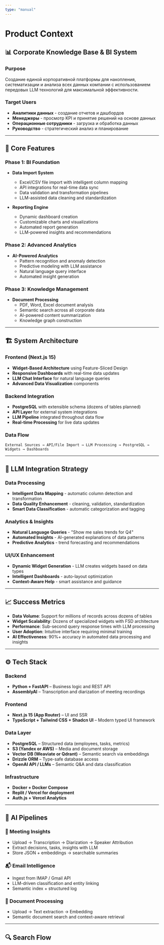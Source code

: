 ```yaml
---
type: "manual"
---
```


# Product Context

## 📊 Corporate Knowledge Base & BI System

### Purpose

Создание единой корпоративной платформы для накопления, систематизации и анализа всех данных компании с использованием передовых LLM технологий для максимальной эффективности.

### Target Users

- **Аналитики данных** - создание отчетов и дашбордов
- **Менеджеры** - просмотр KPI и принятие решений на основе данных
- **Операционные сотрудники** - загрузка и обработка данных
- **Руководство** - стратегический анализ и планирование

---

## 🎯 Core Features

### Phase 1: BI Foundation

- **Data Import System**

  - Excel/CSV file import with intelligent column mapping
  - API integrations for real-time data sync
  - Data validation and transformation pipelines
  - LLM-assisted data cleaning and standardization

- **Reporting Engine**
  - Dynamic dashboard creation
  - Customizable charts and visualizations
  - Automated report generation
  - LLM-powered insights and recommendations

### Phase 2: Advanced Analytics

- **AI-Powered Analytics**
  - Pattern recognition and anomaly detection
  - Predictive modeling with LLM assistance
  - Natural language query interface
  - Automated insight generation

### Phase 3: Knowledge Management

- **Document Processing**
  - PDF, Word, Excel document analysis
  - Semantic search across all corporate data
  - AI-powered content summarization
  - Knowledge graph construction

---

## 🏗️ System Architecture

### Frontend (Next.js 15)

- **Widget-Based Architecture** using Feature-Sliced Design
- **Responsive Dashboards** with real-time data updates
- **LLM Chat Interface** for natural language queries
- **Advanced Data Visualization** components

### Backend Integration

- **PostgreSQL** with extensible schema (dozens of tables planned)
- **API Layer** for external system integrations
- **LLM Pipeline** integrated throughout data flow
- **Real-time Processing** for live data updates

### Data Flow

```
External Sources → API/File Import → LLM Processing → PostgreSQL → Widgets → Dashboards
```

---

## 🧠 LLM Integration Strategy

### Data Processing

- **Intelligent Data Mapping** - automatic column detection and transformation
- **Data Quality Enhancement** - cleaning, validation, standardization
- **Smart Data Classification** - automatic categorization and tagging

### Analytics & Insights

- **Natural Language Queries** - "Show me sales trends for Q4"
- **Automated Insights** - AI-generated explanations of data patterns
- **Predictive Analytics** - trend forecasting and recommendations

### UI/UX Enhancement

- **Dynamic Widget Generation** - LLM creates widgets based on data types
- **Intelligent Dashboards** - auto-layout optimization
- **Context-Aware Help** - smart assistance and guidance

---

## 📈 Success Metrics

- **Data Volume**: Support for millions of records across dozens of tables
- **Widget Scalability**: Dozens of specialized widgets with FSD architecture
- **Performance**: Sub-second query response times with LLM processing
- **User Adoption**: Intuitive interface requiring minimal training
- **AI Effectiveness**: 90%+ accuracy in automated data processing and insights

---

## ⚙️ Tech Stack

### Backend

- **Python + FastAPI** – Business logic and REST API
- **AssemblyAI** – Transcription and diarization of meeting recordings

### Frontend

- **Next.js 15 (App Router)** – UI and SSR
- **TypeScript + Tailwind CSS + Shadcn UI** – Modern typed UI framework

### Data Layer

- **PostgreSQL** – Structured data (employees, tasks, metrics)
- **S3 (Yandex or AWS)** – Media and document storage
- **Vector DB (Weaviate or Qdrant)** – Semantic search via embeddings
- **Drizzle ORM** – Type-safe database access
- **OpenAI API / LLMs** – Semantic Q&A and data classification

### Infrastructure

- **Docker + Docker Compose**
- **Replit / Vercel for deployment**
- **Auth.js + Vercel Analytics**

---

## 🧠 AI Pipelines

### 📅 Meeting Insights

- Upload → Transcription → Diarization → Speaker Attribution
- Extract decisions, tasks, insights with LLM
- Store JSON + embeddings → searchable summaries

### 📬 Email Intelligence

- Ingest from IMAP / Gmail API
- LLM-driven classification and entity linking
- Semantic index + structured log

### 📄 Document Processing

- Upload → Text extraction → Embedding
- Semantic document search and context-aware retrieval

---

## 🔍 Search Flow
